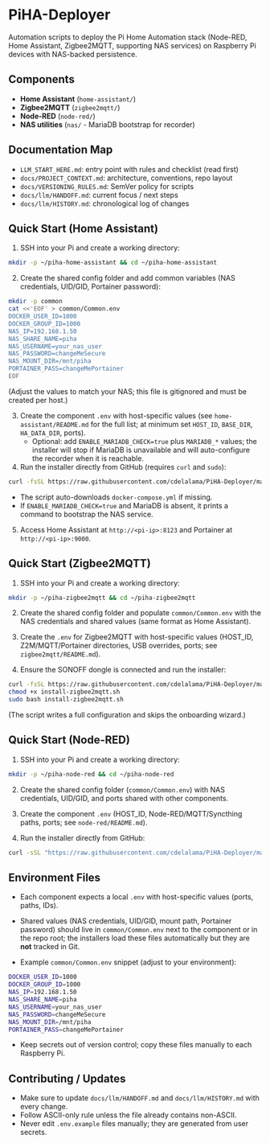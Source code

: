 # PiHA-Deployer

Automation scripts to deploy the Pi Home Automation stack (Node-RED, Home Assistant, Zigbee2MQTT, supporting NAS services) on Raspberry Pi devices with NAS-backed persistence.

## Components

- **Home Assistant** (`home-assistant/`)
- **Zigbee2MQTT** (`zigbee2mqtt/`)
- **Node-RED** (`node-red/`)
- **NAS utilities** (`nas/` - MariaDB bootstrap for recorder)

## Documentation Map

- `LLM_START_HERE.md`: entry point with rules and checklist (read first)
- `docs/PROJECT_CONTEXT.md`: architecture, conventions, repo layout
- `docs/VERSIONING_RULES.md`: SemVer policy for scripts
- `docs/llm/HANDOFF.md`: current focus / next steps
- `docs/llm/HISTORY.md`: chronological log of changes

## Quick Start (Home Assistant)

1. SSH into your Pi and create a working directory:

```bash
mkdir -p ~/piha-home-assistant && cd ~/piha-home-assistant
```

2. Create the shared config folder and add common variables (NAS credentials, UID/GID, Portainer password):

```bash
mkdir -p common
cat <<'EOF' > common/Common.env
DOCKER_USER_ID=1000
DOCKER_GROUP_ID=1000
NAS_IP=192.168.1.50
NAS_SHARE_NAME=piha
NAS_USERNAME=your_nas_user
NAS_PASSWORD=changeMeSecure
NAS_MOUNT_DIR=/mnt/piha
PORTAINER_PASS=changeMePortainer
EOF
```

(Adjust the values to match your NAS; this file is gitignored and must be created per host.)

3. Create the component `.env` with host-specific values (see `home-assistant/README.md` for the full list; at minimum set `HOST_ID`, `BASE_DIR`, `HA_DATA_DIR`, ports).
   - Optional: add `ENABLE_MARIADB_CHECK=true` plus `MARIADB_*` values; the installer will stop if MariaDB is unavailable and will auto-configure the recorder when it is reachable.
4. Run the installer directly from GitHub (requires `curl` and `sudo`):
```bash
curl -fsSL https://raw.githubusercontent.com/cdelalama/PiHA-Deployer/main/home-assistant/install-home-assistant.sh | sudo bash
```

- The script auto-downloads `docker-compose.yml` if missing.
- If `ENABLE_MARIADB_CHECK=true` and MariaDB is absent, it prints a command to bootstrap the NAS service.

5. Access Home Assistant at `http://<pi-ip>:8123` and Portainer at `http://<pi-ip>:9000`.

## Quick Start (Zigbee2MQTT)

1. SSH into your Pi and create a working directory:

```bash
mkdir -p ~/piha-zigbee2mqtt && cd ~/piha-zigbee2mqtt
```

2. Create the shared config folder and populate `common/Common.env` with the NAS credentials and shared values (same format as Home Assistant).

3. Create the `.env` for Zigbee2MQTT with host-specific values (HOST_ID, Z2M/MQTT/Portainer directories, USB overrides, ports; see `zigbee2mqtt/README.md`).

4. Ensure the SONOFF dongle is connected and run the installer:

```bash
curl -fsSL https://raw.githubusercontent.com/cdelalama/PiHA-Deployer/main/zigbee2mqtt/install-zigbee2mqtt.sh -o install-zigbee2mqtt.sh
chmod +x install-zigbee2mqtt.sh
sudo bash install-zigbee2mqtt.sh
```

(The script writes a full configuration and skips the onboarding wizard.)

## Quick Start (Node-RED)

1. SSH into your Pi and create a working directory:

```bash
mkdir -p ~/piha-node-red && cd ~/piha-node-red
```

2. Create the shared config folder (`common/Common.env`) with NAS credentials, UID/GID, and ports shared with other components.

3. Create the component `.env` (HOST_ID, Node-RED/MQTT/Syncthing paths, ports; see `node-red/README.md`).

4. Run the installer directly from GitHub:

```bash
curl -sSL "https://raw.githubusercontent.com/cdelalama/PiHA-Deployer/main/node-red/install-node-red.sh" | bash
```

## Environment Files

- Each component expects a local `.env` with host-specific values (ports, paths, IDs).

- Shared values (NAS credentials, UID/GID, mount path, Portainer password) should live in `common/Common.env` next to the component or in the repo root; the installers load these files automatically but they are **not** tracked in Git.

- Example `common/Common.env` snippet (adjust to your environment):

```bash
DOCKER_USER_ID=1000
DOCKER_GROUP_ID=1000
NAS_IP=192.168.1.50
NAS_SHARE_NAME=piha
NAS_USERNAME=your_nas_user
NAS_PASSWORD=changeMeSecure
NAS_MOUNT_DIR=/mnt/piha
PORTAINER_PASS=changeMePortainer
```

- Keep secrets out of version control; copy these files manually to each Raspberry Pi.

## Contributing / Updates

- Make sure to update `docs/llm/HANDOFF.md` and `docs/llm/HISTORY.md` with every change.
- Follow ASCII-only rule unless the file already contains non-ASCII.
- Never edit `.env.example` files manually; they are generated from user secrets.
